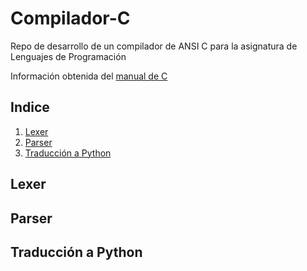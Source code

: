 # Compilador-C
Repo de desarrollo de un compilador de ANSI C para la asignatura de Lenguajes de Programación

Información obtenida del [manual de C](https://www.gnu.org/software/gnu-c-manual/gnu-c-manual.html#Keywords) 
## Indice
1. [Lexer](#Lexer)
2. [Parser](#Parser)
3. [Traducción a Python](#Traducción-a-Python)

## Lexer

## Parser

## Traducción a Python
